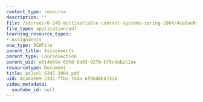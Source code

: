 ```yaml
---
content_type: resource
description: ''
file: /courses/6-245-multivariable-control-systems-spring-2004/4cadae69233cffba7a4a6f8bd6b6731b_ps3sol_6245_2004.pdf
file_type: application/pdf
learning_resource_types:
- Assignments
ocw_type: OCWFile
parent_title: Assignments
parent_type: CourseSection
parent_uid: e614eb9e-655d-0a93-927b-bf5cdab2c2ae
resourcetype: Document
title: ps3sol_6245_2004.pdf
uid: 4cadae69-233c-ffba-7a4a-6f8bd6b6731b
video_metadata:
  youtube_id: null
---
```

